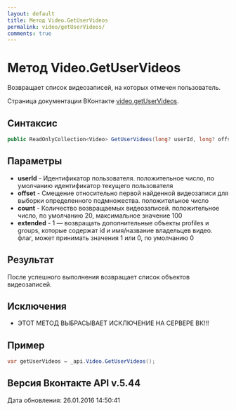 ```yaml
---
layout: default
title: Метод Video.GetUserVideos
permalink: video/getUserVideos/
comments: true
---
```

# Метод Video.GetUserVideos
Возвращает список видеозаписей, на которых отмечен пользователь.

Страница документации ВКонтакте [video.getUserVideos](https://vk.com/dev/video.getUserVideos).

## Синтаксис
``` csharp
public ReadOnlyCollection<Video> GetUserVideos(long? userId, long? offset, long? count, bool? extended)
```

## Параметры
+ **userId** - Идентификатор пользователя. положительное число, по умолчанию идентификатор текущего пользователя
+ **offset** - Смещение относительно первой найденной видеозаписи для выборки определенного подмножества. положительное число
+ **count** - Количество возвращаемых видеозаписей. положительное число, по умолчанию 20, максимальное значение 100
+ **extended** - 1 — возвращать дополнительные объекты profiles и groups, которые содержат id и имя/название владельцев видео. флаг, может принимать значения 1 или 0, по умолчанию 0

## Результат
После успешного выполнения возвращает список объектов видеозаписей.
## Исключения

+ ЭТОТ МЕТОД ВЫБРАСЫВАЕТ ИСКЛЮЧЕНИЕ НА СЕРВЕРЕ ВК!!!

## Пример
``` csharp
var getUserVideos = _api.Video.GetUserVideos();
```

## Версия Вконтакте API v.5.44
Дата обновления: 26.01.2016 14:50:41
